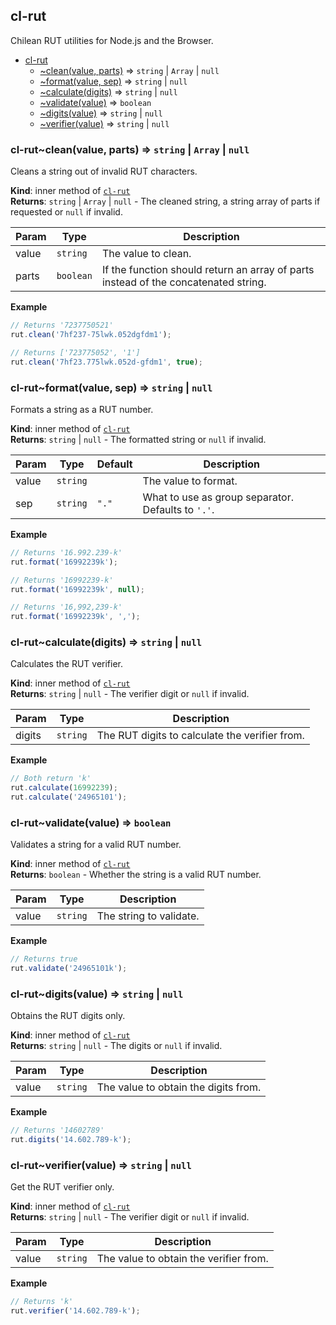 <a name="module_cl-rut"></a>

## cl-rut
Chilean RUT utilities for Node.js and the Browser.


* [cl-rut](#module_cl-rut)
    * [~clean(value, parts)](#module_cl-rut..clean) ⇒ <code>string</code> \| <code>Array</code> \| <code>null</code>
    * [~format(value, sep)](#module_cl-rut..format) ⇒ <code>string</code> \| <code>null</code>
    * [~calculate(digits)](#module_cl-rut..calculate) ⇒ <code>string</code> \| <code>null</code>
    * [~validate(value)](#module_cl-rut..validate) ⇒ <code>boolean</code>
    * [~digits(value)](#module_cl-rut..digits) ⇒ <code>string</code> \| <code>null</code>
    * [~verifier(value)](#module_cl-rut..verifier) ⇒ <code>string</code> \| <code>null</code>

<a name="module_cl-rut..clean"></a>

### cl-rut~clean(value, parts) ⇒ <code>string</code> \| <code>Array</code> \| <code>null</code>
Cleans a string out of invalid RUT characters.

**Kind**: inner method of [<code>cl-rut</code>](#module_cl-rut)  
**Returns**: <code>string</code> \| <code>Array</code> \| <code>null</code> - The cleaned string, a string array of parts
if requested or `null` if invalid.  

| Param | Type | Description |
| --- | --- | --- |
| value | <code>string</code> | The value to clean. |
| parts | <code>boolean</code> | If the function should return an array of parts instead of the concatenated string. |

**Example**  
```js
// Returns '7237750521'
rut.clean('7hf237-75lwk.052dgfdm1');

// Returns ['723775052', '1']
rut.clean('7hf23.775lwk.052d-gfdm1', true);
```
<a name="module_cl-rut..format"></a>

### cl-rut~format(value, sep) ⇒ <code>string</code> \| <code>null</code>
Formats a string as a RUT number.

**Kind**: inner method of [<code>cl-rut</code>](#module_cl-rut)  
**Returns**: <code>string</code> \| <code>null</code> - The formatted string or `null` if invalid.  

| Param | Type | Default | Description |
| --- | --- | --- | --- |
| value | <code>string</code> |  | The value to format. |
| sep | <code>string</code> | <code>&quot;.&quot;</code> | What to use as group separator. Defaults to `'.'`. |

**Example**  
```js
// Returns '16.992.239-k'
rut.format('16992239k');

// Returns '16992239-k'
rut.format('16992239k', null);

// Returns '16,992,239-k'
rut.format('16992239k', ',');
```
<a name="module_cl-rut..calculate"></a>

### cl-rut~calculate(digits) ⇒ <code>string</code> \| <code>null</code>
Calculates the RUT verifier.

**Kind**: inner method of [<code>cl-rut</code>](#module_cl-rut)  
**Returns**: <code>string</code> \| <code>null</code> - The verifier digit or `null` if invalid.  

| Param | Type | Description |
| --- | --- | --- |
| digits | <code>string</code> | The RUT digits to calculate the verifier from. |

**Example**  
```js
// Both return 'k'
rut.calculate(16992239);
rut.calculate('24965101');
```
<a name="module_cl-rut..validate"></a>

### cl-rut~validate(value) ⇒ <code>boolean</code>
Validates a string for a valid RUT number.

**Kind**: inner method of [<code>cl-rut</code>](#module_cl-rut)  
**Returns**: <code>boolean</code> - Whether the string is a valid RUT number.  

| Param | Type | Description |
| --- | --- | --- |
| value | <code>string</code> | The string to validate. |

**Example**  
```js
// Returns true
rut.validate('24965101k');
```
<a name="module_cl-rut..digits"></a>

### cl-rut~digits(value) ⇒ <code>string</code> \| <code>null</code>
Obtains the RUT digits only.

**Kind**: inner method of [<code>cl-rut</code>](#module_cl-rut)  
**Returns**: <code>string</code> \| <code>null</code> - The digits or `null` if invalid.  

| Param | Type | Description |
| --- | --- | --- |
| value | <code>string</code> | The value to obtain the digits from. |

**Example**  
```js
// Returns '14602789'
rut.digits('14.602.789-k');
```
<a name="module_cl-rut..verifier"></a>

### cl-rut~verifier(value) ⇒ <code>string</code> \| <code>null</code>
Get the RUT verifier only.

**Kind**: inner method of [<code>cl-rut</code>](#module_cl-rut)  
**Returns**: <code>string</code> \| <code>null</code> - The verifier digit or `null` if invalid.  

| Param | Type | Description |
| --- | --- | --- |
| value | <code>string</code> | The value to obtain the verifier from. |

**Example**  
```js
// Returns 'k'
rut.verifier('14.602.789-k');
```
